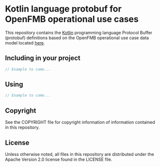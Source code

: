 # Kotlin language protobuf for OpenFMB operational use cases

This repository contains the [Kotlin](https://kotlinlang.org/) programming language Protocol Buffer (protobuf) definitions based on the OpenFMB operational use case data model located [here](https://gitlab.com/openfmb/data-models/ops).

## Including in your project

```kotlin
// Example to come...
```

## Using

```kotlin
// Example to come...
```

## Copyright

See the COPYRIGHT file for copyright information of information contained in this repository.

## License

Unless otherwise noted, all files in this repository are distributed under the Apache Version 2.0 license found in the LICENSE file.
